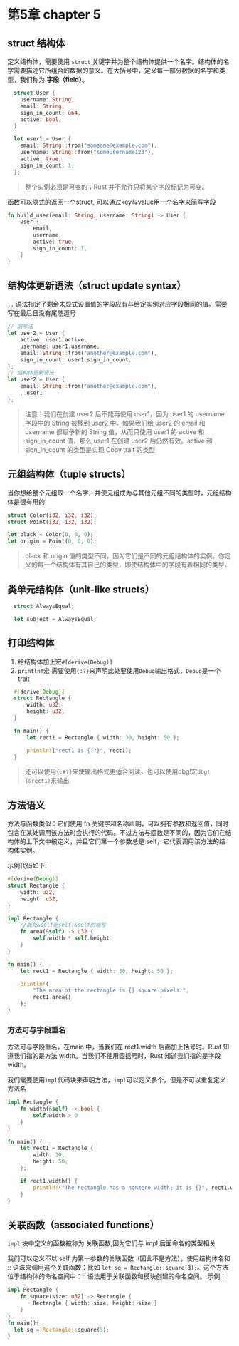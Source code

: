 # 第5章 chapter 5

## struct 结构体
  定义结构体，需要使用 `struct` 关键字并为整个结构体提供一个名字。结构体的名字需要描述它所组合的数据的意义。在大括号中，定义每一部分数据的名字和类型，我们称为 **字段（field）**。

```rust
  struct User {
    username: String,
    email: String,
    sign_in_count: u64,
    active: bool,
  }

  let user1 = User {
    email: String::from("someone@example.com"),
    username: String::from("someusername123"),
    active: true,
    sign_in_count: 1,
  };
```

> 整个实例必须是可变的；Rust 并不允许只将某个字段标记为可变。

函数可以隐式的返回一个struct, 可以通过key与value用一个名字来简写字段 
```rust
fn build_user(email: String, username: String) -> User {
    User {
        email,
        username,
        active: true,
        sign_in_count: 1,
    }
}
```
## 结构体更新语法（struct update syntax）

`..` 语法指定了剩余未显式设置值的字段应有与给定实例对应字段相同的值。需要写在最后且没有尾随逗号
```rust
// 旧写法
let user2 = User {
    active: user1.active,
    username: user1.username,
    email: String::from("another@example.com"),
    sign_in_count: user1.sign_in_count,
};
// 结构体更新语法
let user2 = User {
    email: String::from("another@example.com"),
    ..user1
};
```

> 注意！我们在创建 user2 后不能再使用 user1，因为 user1 的 username 字段中的 String 被移到 user2 中。如果我们给 user2 的 email 和 username 都赋予新的 String 值，从而只使用 user1 的 active 和 sign_in_count 值，那么 user1 在创建 user2 后仍然有效。active 和 sign_in_count 的类型是实现 Copy trait 的类型

## 元组结构体（tuple structs）

当你想给整个元组取一个名字，并使元组成为与其他元组不同的类型时，元组结构体是很有用的

```rust
struct Color(i32, i32, i32);
struct Point(i32, i32, i32);

let black = Color(0, 0, 0);
let origin = Point(0, 0, 0);
```
> black 和 origin 值的类型不同，因为它们是不同的元组结构体的实例。你定义的每一个结构体有其自己的类型，即使结构体中的字段有着相同的类型。

## 类单元结构体（unit-like structs）
```rust
  struct AlwaysEqual;

  let subject = AlwaysEqual;
```


## 打印结构体

1. 给结构体加上宏`#[derive(Debug)]`
2. `println!`宏 需要使用`{:?}`来声明此处要使用`Debug`输出格式，`Debug`是一个trait

```rust
  #[derive(Debug)]
  struct Rectangle {
      width: u32,
      height: u32,
  }

  fn main() {
      let rect1 = Rectangle { width: 30, height: 50 };

      println!("rect1 is {:?}", rect1);
  }
```
> 还可以使用`{:#?}`来使输出格式更适合阅读，也可以使用dbg!宏`dbg!(&rect1)`来输出


## 方法语义

方法与函数类似：它们使用 fn 关键字和名称声明，可以拥有参数和返回值，同时包含在某处调用该方法时会执行的代码。不过方法与函数是不同的，因为它们在结构体的上下文中被定义，并且它们第一个参数总是 self，它代表调用该方法的结构体实例。

示例代码如下:
```rust 
#[derive(Debug)]
struct Rectangle {
    width: u32,
    height: u32,
}

impl Rectangle {
    //此处&self是self:&self的缩写
    fn area(&self) -> u32 { 
        self.width * self.height
    }
}

fn main() {
    let rect1 = Rectangle { width: 30, height: 50 };

    println!(
        "The area of the rectangle is {} square pixels.",
        rect1.area()
    );
}
```

### 方法可与字段重名

方法可与字段重名，在main 中，当我们在 rect1.width 后面加上括号时。Rust 知道我们指的是方法 width。当我们不使用圆括号时，Rust 知道我们指的是字段 width。

我们需要使用`impl`代码块来声明方法，`impl`可以定义多个，但是不可以重复定义方法名

```rust
impl Rectangle {
    fn width(&self) -> bool {
        self.width > 0
    }
}

fn main() {
    let rect1 = Rectangle {
        width: 30,
        height: 50,
    };

    if rect1.width() {
        println!("The rectangle has a nonzero width; it is {}", rect1.width);
    }
}
```

## 关联函数（associated functions）

`impl` 块中定义的函数被称为 关联函数,因为它们与 impl 后面命名的类型相关

我们可以定义不以 self 为第一参数的关联函数（因此不是方法），使用结构体名和 :: 语法来调用这个关联函数：比如 `let sq = Rectangle::square(3);`。这个方法位于结构体的命名空间中：:: 语法用于关联函数和模块创建的命名空间。 示例：

```rust
impl Rectangle {
    fn square(size: u32) -> Rectangle {
        Rectangle { width: size, height: size }
    }
}
fn main(){
  let sq = Rectangle::square(3);
}
```

